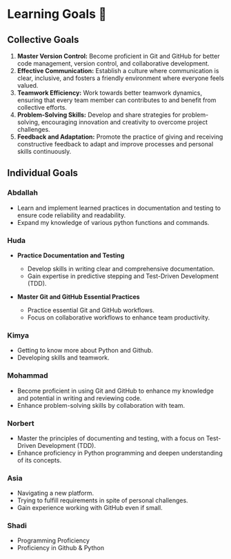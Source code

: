 # Learning Goals 🏹

## Collective Goals

  1. **Master Version Control:** Become proficient in Git and GitHub for better
  code management, version control, and collaborative development.
  2. **Effective Communication:** Establish a culture where communication is
  clear, inclusive, and fosters a friendly environment where everyone feels valued.
  3. **Teamwork Efficiency:** Work towards better teamwork dynamics, ensuring that
  every team member can contributes to and benefit from collective efforts.
  4. **Problem-Solving Skills:** Develop and share strategies for problem-solving,
  encouraging innovation and creativity to overcome project challenges.
  5. **Feedback and Adaptation:** Promote the practice of giving and receiving
  constructive feedback to adapt and improve processes and personal skills continuously.

## Individual Goals

### **Abdallah**
  
- Learn and implement learned practices in documentation and testing to ensure
  code reliability and readability.
- Expand my knowledge of various python functions and commands.

### **Huda**

- **Practice Documentation and Testing**

  - Develop skills in writing clear and comprehensive documentation.
  - Gain expertise in predictive stepping and Test-Driven Development (TDD).

- **Master Git and GitHub Essential Practices**

  - Practice essential Git and GitHub workflows.
  - Focus on collaborative workflows to enhance team productivity.

### **Kimya**
  
- Getting to know more about Python and Github.
- Developing skills and teamwork.

### **Mohammad**

- Become proficient in using Git and GitHub to enhance my knowledge
  and potential in writing and reviewing code.
- Enhance problem-solving skills by collaboration with team.

### **Norbert**

- Master the principles of documenting and testing,
  with a focus on Test-Driven Development (TDD).
- Enhance proficiency in Python programming and deepen understanding of its concepts.

### **Asia**

- Navigating a new platform.
- Trying to fulfill requirements in spite of personal challenges.
- Gain experience working with GitHub even if small.

### **Shadi**

- Programming Proficiency
- Proficiency in Github & Python
